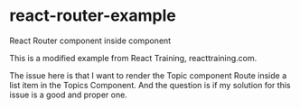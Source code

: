 # react-router-example
React Router component inside component

This is a modified example from React Training, reacttraining.com.

The issue here is that I want to render the Topic component Route inside a list item in the Topics Component.
And the question is if my solution for this issue is a good and proper one.
